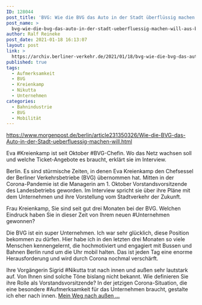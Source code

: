 ```yaml
---
ID: 128044
post_title: 'BVG: Wie die BVG das Auto in der Stadt überflüssig machen will, aus Berliner Morgenpost'
post_name: >
  bvg-wie-die-bvg-das-auto-in-der-stadt-ueberfluessig-machen-will-aus-berliner-morgenpost
author: Ralf Reineke
post_date: 2021-01-18 16:13:07
layout: post
link: >
  https://archiv.berliner-verkehr.de/2021/01/18/bvg-wie-die-bvg-das-auto-in-der-stadt-ueberfluessig-machen-will-aus-berliner-morgenpost/
published: true
tags:
  - Aufmerksamkeit
  - BVG
  - Kreienkamp
  - Nikutta
  - Unternehmen
categories:
  - Bahnindustrie
  - BVG
  - Mobilität
---
```

https://www.morgenpost.de/berlin/article231350326/Wie-die-BVG-das-Auto-in-der-Stadt-ueberfluessig-machen-will.html

Eva #Kreienkamp ist seit Oktober #BVG-Chefin. Wo das Netz wachsen soll und welche Ticket-Angebote es braucht, erklärt sie im Interview.

Berlin. Es sind stürmische Zeiten, in denen Eva Kreienkamp den Chefsessel der Berliner Verkehrsbetriebe (BVG) übernommen hat. Mitten in der Corona-Pandemie ist die Managerin am 1. Oktober Vorstandsvorsitzende des Landesbetriebs geworden. Im Interview spricht sie über ihre Pläne mit dem Unternehmen und ihre Vorstellung vom Stadtverkehr der Zukunft.

Frau Kreienkamp, Sie sind seit gut drei Monaten bei der BVG. Welchen Eindruck haben Sie in dieser Zeit von Ihrem neuen #Unternehmen gewonnen?

Die BVG ist ein super Unternehmen. Ich war sehr glücklich, diese Position bekommen zu dürfen. Hier habe ich in den letzten drei Monaten so viele Menschen kennengelernt, die hochmotiviert und engagiert mit Bussen und Bahnen Berlin rund um die Uhr mobil halten. Das ist jeden Tag eine enorme Herausforderung und wird durch Corona nochmal verschärft.

Ihre Vorgängerin Sigrid #Nikutta trat nach innen und außen sehr lautstark auf. Von Ihnen sind solche Töne bislang nicht bekannt. Wie definieren Sie ihre Rolle als Vorstandsvorsitzende?
In der jetzigen Corona-Situation, die eine besondere #Aufmerksamkeit für das Unternehmen braucht, gestalte ich eher nach innen. <a href="https://www.morgenpost.de/berlin/article231350326/Wie-die-BVG-das-Auto-in-der-Stadt-ueberfluessig-machen-will.html">Mein Weg nach außen ...</a>